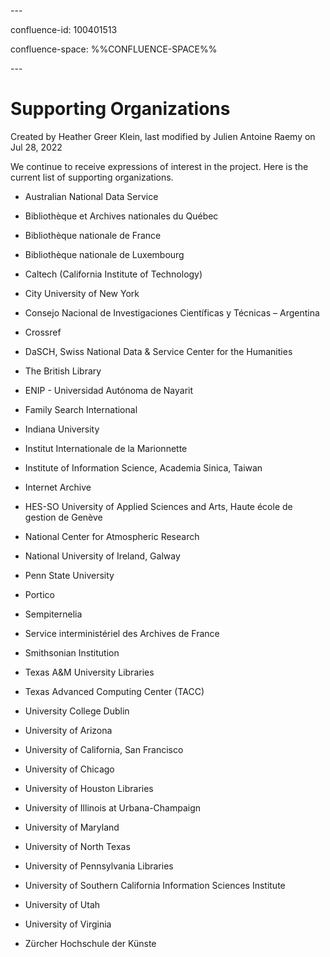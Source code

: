 \---

confluence-id: 100401513

confluence-space: %%CONFLUENCE-SPACE%%

\---

Supporting Organizations
========================

Created by Heather Greer Klein, last modified by Julien Antoine Raemy on Jul 28, 2022

We continue to receive expressions of interest in the project. Here is the current list of supporting organizations.

*   Australian National Data Service
    
*   Bibliothèque et Archives nationales du Québec
    
*   Bibliothèque nationale de France
*   Bibliothèque nationale de Luxembourg
    
*   Caltech (California Institute of Technology)
    
*   City University of New York
*   Consejo Nacional de Investigaciones Científicas y Técnicas – Argentina
    
*   Crossref
    
*   DaSCH, Swiss National Data & Service Center for the Humanities
*   The British Library
    
*   ENIP - Universidad Autónoma de Nayarit
*   Family Search International
    
*   Indiana University
    
*   Institut Internationale de la Marionnette
    
*   Institute of Information Science, Academia Sinica, Taiwan
*   Internet Archive
    
*   HES-SO University of Applied Sciences and Arts, Haute école de gestion de Genève
*   National Center for Atmospheric Research
    
*   National University of Ireland, Galway
    
*   Penn State University
*   Portico
    
*   Sempiternelia
    
*   Service interministériel des Archives de France
    
*   Smithsonian Institution
    
*   Texas A&M University Libraries
    
*   Texas Advanced Computing Center (TACC)
    
*   University College Dublin
    
*   University of Arizona
    
*   University of California, San Francisco
    
*   University of Chicago
    
*   University of Houston Libraries
    
*   University of Illinois at Urbana-Champaign
    
*   University of Maryland
    
*   University of North Texas
    
*   University of Pennsylvania Libraries
    
*   University of Southern California Information Sciences Institute
    
*   University of Utah
    
*   University of Virginia
*   Zürcher Hochschule der Künste